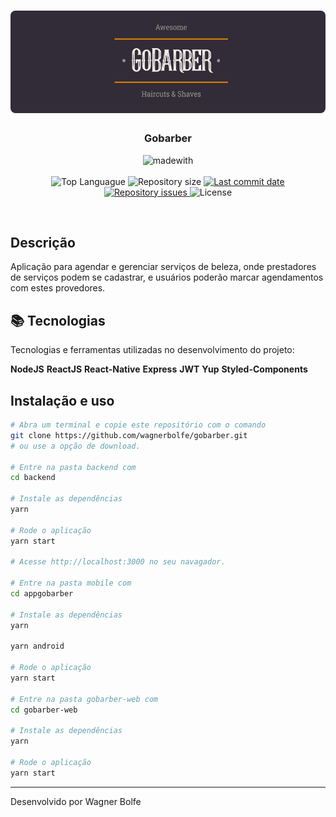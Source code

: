 <h1 align="center">
    <img alt="MoveIt" src="./img/logo.png"  width="600px" style="border-radius:8px;"/>
</h1>

<h3 align="center" >
  Gobarber
</h3>

<p align="center">
  <img alt="madewith" src="https://forthebadge.com/images/badges/made-with-typescript.svg"><br><br>
  <img alt="Top Languague" src="https://img.shields.io/github/languages/top/wagnerbolfe/gobarber">
  <img alt="Repository size" src="https://img.shields.io/github/repo-size/wagnerbolfe/gobarber">
  <a href="https://github.com/wagnerbolfe/gobarber/commits/master">
    <img alt="Last commit date" src="https://img.shields.io/github/last-commit/wagnerbolfe/gobarber">
  </a>
   <a href="https://github.com/wagnerbolfe/gobarber/issues">
    <img alt="Repository issues" src="https://img.shields.io/github/issues/wagnerbolfe/gobarber">
  </a>
  <img alt="License" src="https://img.shields.io/github/license/wagnerbolfe/gobarber">
</p>

<br>

## Descrição

Aplicação para agendar e gerenciar serviços de beleza, onde prestadores de serviços podem se cadastrar, e usuários poderão marcar agendamentos com estes provedores.

## :books: Tecnologias

Tecnologias e ferramentas utilizadas no desenvolvimento do projeto:

**NodeJS**
**ReactJS**
**React-Native**
**Express**
**JWT**
**Yup**
**Styled-Components**

## Instalação e uso

```bash
# Abra um terminal e copie este repositório com o comando
git clone https://github.com/wagnerbolfe/gobarber.git
# ou use a opção de download.

# Entre na pasta backend com
cd backend

# Instale as dependências
yarn

# Rode o aplicação
yarn start

# Acesse http://localhost:3000 no seu navagador.

# Entre na pasta mobile com
cd appgobarber

# Instale as dependências
yarn

yarn android

# Rode o aplicação
yarn start

# Entre na pasta gobarber-web com
cd gobarber-web

# Instale as dependências
yarn

# Rode o aplicação
yarn start

```

---

Desenvolvido por Wagner Bolfe
